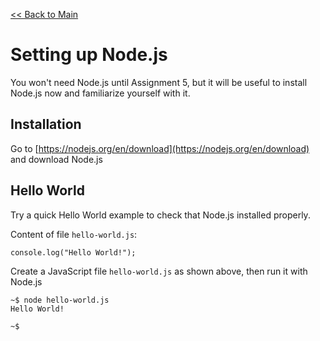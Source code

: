 [<< Back to Main](../README.md)

# Setting up Node.js

You won't need Node.js until Assignment 5, but it will be useful to install Node.js now and familiarize yourself with it.


## Installation

Go to [https://nodejs.org/en/download](https://nodejs.org/en/download) and download Node.js


## Hello World

Try a quick Hello World example to check that Node.js installed properly.


Content of file `hello-world.js`:
```
console.log("Hello World!");
```


Create a JavaScript file `hello-world.js` as shown above, then run it with Node.js
```
~$ node hello-world.js
Hello World!

~$
```
